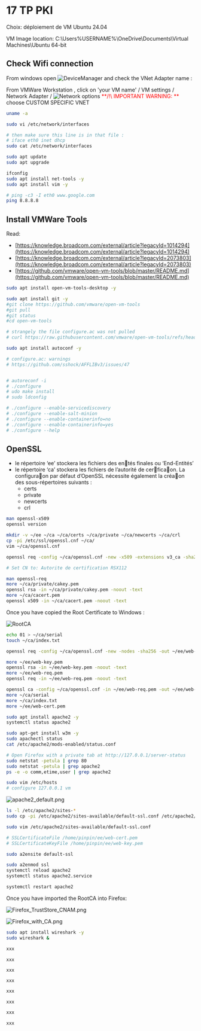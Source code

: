 
# 17 TP PKI

Choix: déploiement de VM Ubuntu 24.04

VM Image location:
C:\Users\%USERNAME%\OneDrive\Documents\Virtual Machines\Ubuntu 64-bit

## Check Wifi connection

From windows open ![DeviceManager](./DeviceManager.png) and check the VNet Adapter name :


From VMWare Workstation , click on 'your VM name'  / VM settings / Network Adapter / ![Network options](./VMWare_Network_custom_specific_VNet.png)
<span style="color:red">**/!\ IMPORTANT WARNING: **</span> choose CUSTOM SPECIFIC VNET

```bash
uname -a

sudo vi /etc/network/interfaces 

# then make sure this line is in that file :
# iface eth0 inet dhcp
sudo cat /etc/network/interfaces

sudo apt update
sudo apt upgrade

ifconfig
sudo apt install net-tools -y
sudo apt install vim -y

# ping -c3 -I eth0 www.google.com
ping 8.8.8.8

```


## Install VMWare Tools

Read:
- [https://knowledge.broadcom.com/external/article?legacyId=1014294](https://knowledge.broadcom.com/external/article?legacyId=1014294)
- [https://knowledge.broadcom.com/external/article?legacyId=2073803](https://knowledge.broadcom.com/external/article?legacyId=2073803)
- [https://github.com/vmware/open-vm-tools/blob/master/README.md](https://github.com/vmware/open-vm-tools/blob/master/README.md)

```bash
sudo apt install open-vm-tools-desktop -y

sudo apt install git -y
#git clone https://github.com/vmware/open-vm-tools
#git pull
#git status
#cd open-vm-tools

# strangely the file configure.ac was not pulled
# curl https://raw.githubusercontent.com/vmware/open-vm-tools/refs/heads/master/open-vm-tools/configure.ac

sudo apt install autoconf -y

# configure.ac: warnings
# https://github.com/sshock/AFFLIBv3/issues/47


# autoreconf -i
# ./configure
# udo make install
# sudo ldconfig

# ./configure --enable-servicediscovery
# ./configure --enable-salt-minion
# ./configure --enable-containerinfo=no
# ./configure --enable-containerinfo=yes
# ./configure --help

```
## OpenSSL

- le répertoire ‘ee’ stockera les fichiers des en􀆟tés finales ou ‘End-Entités’
- le répertoire ‘ca’ stockera les fichiers de l’autorité de cer􀆟fica􀆟on. La configura􀆟on par défaut d’OpenSSL nécessite également la créa􀆟on des sous-répertoires suivants : 
    - certs
    - private
    - newcerts
    - crl

```bash
man openssl-x509
openssl version

mkdir -v ~/ee ~/ca ~/ca/certs ~/ca/private ~/ca/newcerts ~/ca/crl
cp -pi /etc/ssl/openssl.cnf ~/ca/
vim ~/ca/openssl.cnf
```

```bash
openssl req -config ~/ca/openssl.cnf -new -x509 -extensions v3_ca -sha256 -newkey rsa:4096 -keyout ~/ca/private/cakey.pem -out ~/ca/cacert.pem -days 3650

# Set CN to: Autorite de certification RSX112

man openssl-req
more ~/ca/private/cakey.pem
openssl rsa -in ~/ca/private/cakey.pem -noout -text
more ~/ca/cacert.pem
openssl x509 -in ~/ca/cacert.pem -noout -text

```
Once you have copied the Root Certificate to Windows :

![RootCA](./cacert_on_windows.png)


```bash
echo 01 > ~/ca/serial
touch ~/ca/index.txt

openssl req -config ~/ca/openssl.cnf -new -nodes -sha256 -out ~/ee/web-req.pem -keyout ~/ee/web-key.pem -addext "subjectAltName = DNS:vm"

more ~/ee/web-key.pem
openssl rsa -in ~/ee/web-key.pem -noout -text
more ~/ee/web-req.pem
openssl req -in ~/ee/web-req.pem -noout -text

openssl ca -config ~/ca/openssl.cnf -in ~/ee/web-req.pem -out ~/ee/web-cert.pem
more ~/ca/serial
more ~/ca/index.txt
more ~/ee/web-cert.pem

```

```bash
sudo apt install apache2 -y
systemctl status apache2

sudo apt-get install w3m -y
sudo apachectl status
cat /etc/apache2/mods-enabled/status.conf

# Open Firefox with a private tab at http://127.0.0.1/server-status
sudo netstat -petula | grep 80
sudo netstat -petula | grep apache2
ps -e -o comm,etime,user | grep apache2

sudo vim /etc/hosts
# configure 127.0.0.1 vm
```

![apache2_default.png](apache2_default.png)

```bash
ls -l /etc/apache2/sites-*
sudo cp -pi /etc/apache2/sites-available/default-ssl.conf /etc/apache2/sites-available/default-ssl.orig

sudo vim /etc/apache2/sites-available/default-ssl.conf

# SSLCertificateFile /home/pinpin/ee/web-cert.pem
# SSLCertificateKeyFile /home/pinpin/ee/web-key.pem

sudo a2ensite default-ssl

sudo a2enmod ssl
systemctl reload apache2
systemctl status apache2.service

systemctl restart apache2

```

Once you have imported the RootCA into Firefox:

![Firefox_TrustStore_CNAM.png](Firefox_TrustStore_CNAM.png)

![Firefox_with_CA.png](Firefox_with_CA.png)


```bash
sudo apt install wireshark -y
sudo wireshark &


```


```bash
xxx
```

```console
xxx
```


```bash
xxx
```

```console
xxx
```


```bash
xxx
```

```console
xxx
```


```bash
xxx
```

```console
xxx
```


